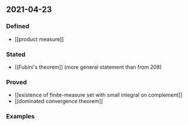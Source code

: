 ## 2021-04-23
### Defined
- [[product measure]]
### Stated
- [[Fubini's theorem]] (more general statement than from 208)
### Proved
- [[existence of finite-measure set with small integral on complement]]
- [[dominated convergence theorem]]
### Examples